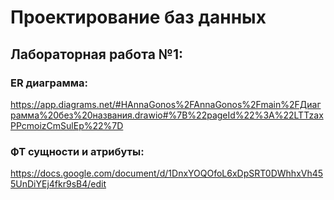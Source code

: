 # Проектирование баз данных

## Лабораторная работа №1:

### ER диаграмма:

https://app.diagrams.net/#HAnnaGonos%2FAnnaGonos%2Fmain%2FДиаграмма%20без%20названия.drawio#%7B%22pageId%22%3A%22LTTzaxPPcmoizCmSulEp%22%7D

### ФТ сущности и атрибуты:

https://docs.google.com/document/d/1DnxYOQOfoL6xDpSRT0DWhhxVh455UnDiYEj4fkr9sB4/edit


